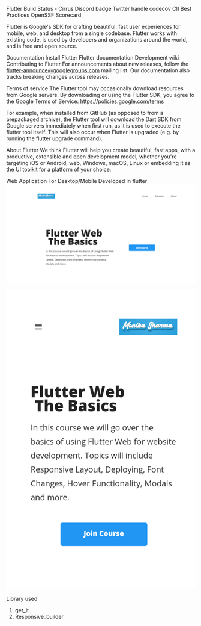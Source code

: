 Flutter
Build Status - Cirrus Discord badge Twitter handle codecov CII Best Practices OpenSSF Scorecard

Flutter is Google's SDK for crafting beautiful, fast user experiences for mobile, web, and desktop from a single codebase. Flutter works with existing code, is used by developers and organizations around the world, and is free and open source.

Documentation
Install Flutter
Flutter documentation
Development wiki
Contributing to Flutter
For announcements about new releases, follow the flutter-announce@googlegroups.com mailing list. Our documentation also tracks breaking changes across releases.

Terms of service
The Flutter tool may occasionally download resources from Google servers. By downloading or using the Flutter SDK, you agree to the Google Terms of Service: https://policies.google.com/terms

For example, when installed from GitHub (as opposed to from a prepackaged archive), the Flutter tool will download the Dart SDK from Google servers immediately when first run, as it is used to execute the flutter tool itself. This will also occur when Flutter is upgraded (e.g. by running the flutter upgrade command).

About Flutter
We think Flutter will help you create beautiful, fast apps, with a productive, extensible and open development model, whether you're targeting iOS or Android, web, Windows, macOS, Linux or embedding it as the UI toolkit for a platform of your choice.

Web Application For Desktop/Mobile Developed in flutter
![img.png](img.png)

![img_1.png](img_1.png)

Library used 
1. get_it
2. Responsive_builder